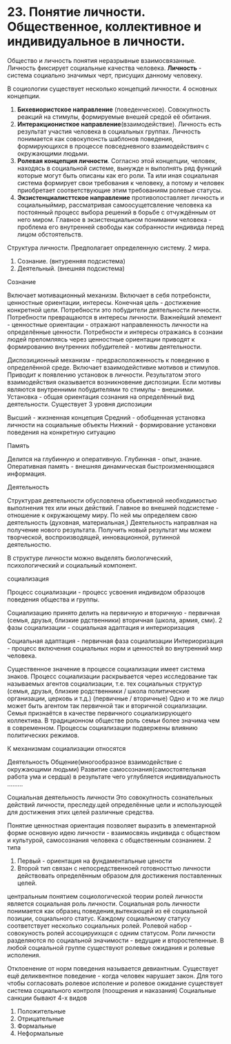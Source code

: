 # 23. Понятие личности. Общественное, коллективное и индивидуальное в личности.

Общество и личность понятия неразрывные взаимосвязанные. Личность фиксирует социальные качества человека. **Личность** - система социально значимых черт, присущих данному человеку. 

В социологии существует несколько концепций личности. 4 основных концепции.

1. **Бихевиористское направление** (поведенческое). Совокупность реакций на стимулы, формируемые внешей средой её обитания.
2. **Интеракционисткое направление**(взаимодействие). Личность есть результат участия человека в социальных группах. Личность понимается как совокупонсть шаблонов поведения, формирующихся в процессе повседневного взаимодействияч с окружающими людьми.
3. **Ролевая концепция личности**. Согласно этой концепции, человек, находясь в социальной системе, вынужде н выполнять ряд функций которые могут быть описаны как его роли. Та или иная социальная система формирует свои требования к человеку, а потому и человек приобретает соответствующие этим требованиям ролевые статусы.
4. **Экзистенциалисттское направление** противопоставляет личность и социальныймир, рассматривая самоосущетсвление человека ка постоянный процесс выбора решений в борьбе с отчуждённым от него миром. Главное в экзистенциальном понимании человека - проблема его внутренней свободы как собранности индивида перед лицом обстоятельств. 

Структура личности.
Предполагает определенную систему. 2 мира.

1. Сознание. (внтуренняя подсистема)
2. Деятельный. (внешняя подсистема)

Сознание

Включает мотивационный механизм. Включает в себя потребонсти, ценностные ориентации, интересы. Конечная цель - достижение конкретной цели. Потребности это побудители деятельности личности. Потребности превращаются в интересы личности. Важнейший элемент - ценностные ориентации - отражают направленность личности на определённые ценности. Потребности и интересы отражаясь в сознаии людей преломляясь через ценностные ориентации приводят к формированию внутренних побудителей - мотивы деятельности.

Диспозиционный механизм - предрасположенность к поведению в определённой среде. Включает взаимодейстивие мотивов и стимулов. Приводит к появлению установок в личности. Результатом этого взаимодействия оказывается возникновение диспозиции. Если мотивы являются внутренними побудителями то стимулы - внешними. Установка - общая ориентация сознания на определённый вид деятельности.  Существует 3 уровня диспозиции

Высший - жизненная концепция
Средний - обобщенная установка личности на социальные объекты
Нижний - формирование установки поведения на конкретную ситуацию

Память

Делится на глубинную и оперативную. Глубинная - опыт, знание. Оперативная память - внешняя динамическая быстроизменяющаяся информация. 

Деятельность

Структурая деятельности обусловлена обьективной необходимостью выполнения тех или иных действий. Главное во внешней подсистеме - отношение к окружающему миру.  По ней мы определяем свою деятельность (духовная, материальная,) Деятельность направлная на получение нового результата. Получить новый результат мы можем творческой, воспроизводящей, инновационной, рутинной деятельностю.

В структуре личности можно выделять биологический, психологический и социальный компонент.



социализация

Процесс социализации - процесс усвоения индивидом образоцов поведения общества и группы. 

Социализацию принято делить на первичную и вторичную - первичная (семья, друзья, близкие рдственники) вторичная (школа, армия, сми). 
2 фазы социализации - социальная адаптация и интериоризация

Социальная адаптация - первичная фаза социализации
Интериоризация - процесс включения социальных норм и ценностей во внутренний мир человека.

Существенное значение в процессе социализации имеет система знаков. Процесс социализации раскрывается через исследование так называемых агентов социализации, т.е. тех социальных структур (семья, друзья, близкие родственники / школа политические организации, церковь и т.д.) (первичные / вторичные) Одно и то же лицо может быть агентом так первичной так и вторичной социализации. Семья признаётся в качестве первичного социализирующего коллектива. В традиционном обществе роль семьи более значима чем в современном. Процессы социализации подвержены влиянию политических режимов. 

К механизмам социализации относятся 

Деятельность
Общение(многообразное взаимодействие с окружающими людьми)
Развитие самосознания(самостоятельная работа ума и сердца) в результате чего углубляется индивидуальность .........



Социальная деятельность личности
Это совокупность сознательных действий личности, преследу.щей определённые цели и использующей для достижения этих целей различные средства.

Понятие ценностная ориентация позволяет выразить в элементарной форме основную идею личности - взаимосвязь индивида с обществом и культурой, самосознания человека с общественным сознанием.  2 типа

1. Первый - ориентация на фундаментальные цености
2. Второй тип связан с непосредственноей готовносттью личности действовать определённым образом для достижения поставленных целей.

центральным понятием социологической теории ролей личности является социальная роль личности. Социальная роль личности понимается как образец поведения,вытекающей из её социальной позиции, социального статус. Каждому социальному статусу соответствует несколько социальных ролей. Ролевой набор - совокуность ролей ассоцируихщся с одним статусом. Роли личности разделяются по социальной значимости - ведущие и второстепенные. В любой социальной группе существуют ролевые ожидания и ролевые исполения.

Отклоенение от норм поведения называется девиантным. Существует ещё деликвентное поведение - когда человек нарушает закон. Для того чтобы согласовать ролевое исполение и ролевое ожидание существует система социального контроля (поощрения и наказания) Социальные санкции бывают 4-х видов

1. Положительные
2. Отрицательные
3. Формальные
4. Неформальные

